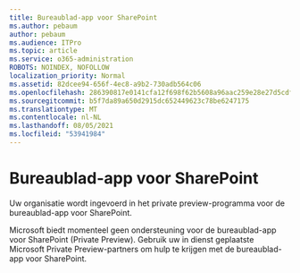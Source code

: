 ```yaml
---
title: Bureaublad-app voor SharePoint
ms.author: pebaum
author: pebaum
ms.audience: ITPro
ms.topic: article
ms.service: o365-administration
ROBOTS: NOINDEX, NOFOLLOW
localization_priority: Normal
ms.assetid: 82dcee94-656f-4ec8-a9b2-730adb564c06
ms.openlocfilehash: 286390817e0141cfa12f698f62b5608a96aac259e28e27d5cdf6e0b1a935d752
ms.sourcegitcommit: b5f7da89a650d2915dc652449623c78be6247175
ms.translationtype: MT
ms.contentlocale: nl-NL
ms.lasthandoff: 08/05/2021
ms.locfileid: "53941984"
---
```

# <a name="desktop-app-for-sharepoint"></a>Bureaublad-app voor SharePoint

Uw organisatie wordt ingevoerd in het private preview-programma voor de bureaublad-app voor SharePoint.

Microsoft biedt momenteel geen ondersteuning voor de bureaublad-app voor SharePoint (Private Preview). Gebruik uw in dienst geplaatste Microsoft Private Preview-partners om hulp te krijgen met de bureaublad-app voor SharePoint.

